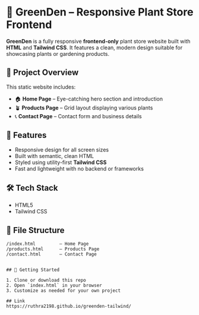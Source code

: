 # 🌿 GreenDen – Responsive Plant Store Frontend

**GreenDen** is a fully responsive **frontend-only** plant store website built with **HTML** and **Tailwind CSS**. It features a clean, modern design suitable for showcasing plants or gardening products.

## 📄 Project Overview

This static website includes:

* 🏠 **Home Page** – Eye-catching hero section and introduction
* 🪴 **Products Page** – Grid layout displaying various plants
* 📞 **Contact Page** – Contact form and business details

## 🎯 Features

* Responsive design for all screen sizes
* Built with semantic, clean HTML
* Styled using utility-first **Tailwind CSS**
* Fast and lightweight with no backend or frameworks

## 🛠 Tech Stack

* HTML5
* Tailwind CSS

## 📁 File Structure

```
/index.html         – Home Page  
/products.html      – Products Page  
/contact.html       – Contact Page  


## 🚀 Getting Started

1. Clone or download this repo
2. Open `index.html` in your browser
3. Customize as needed for your own project

## Link
https://ruthra2198.github.io/greenden-tailwind/

